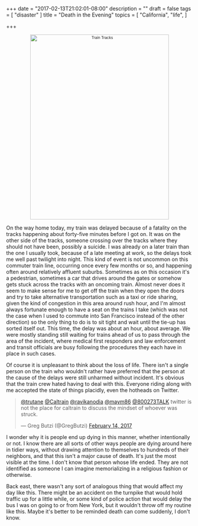 +++
date = "2017-02-13T21:02:01-08:00"
description = ""
draft = false
tags = [
  "disaster"
]
title = "Death in the Evening"
topics = [
  "California",
  "life",
]

+++

<div align="center" style="font-size:x-small"><a data-flickr-embed="true"  
href="https://www.flickr.com/photos/12252801@N00/4651958738/" title="Train Tracks">
<img src="https://c1.staticflickr.com/5/4027/4651958738_c6d6348abb.jpg"
width="375" height="500" alt="Train Tracks"></a><script async
src="//embedr.flickr.com/assets/client-code.js" charset="utf-8"></script></div>

On the way home today, my train was delayed because of a fatality on the tracks
happening about forty-five minutes before I got on. It was on the other side of
the tracks, someone crossing over the tracks where they should not have been,
possibly a suicide. I was already on a later train than the one I usually took,
because of a late meeting at work, so the delays took me well past twilight into
night. This kind of event is not uncommon on this commuter train line,
occurring once every few months or so, and happening often around relatively
affluent suburbs. Sometimes as on this occasion it's a pedestrian, sometimes a
car that drives around the gates or somehow gets stuck across the tracks with
an oncoming train.
Almost never does it seem to make sense for me to get off the train when they
open the doors and try to take alternative transportation such as a taxi or ride
sharing, given the kind of congestion in this area around rush hour, and I'm
almost always fortunate enough to have a seat on the trains I take (which was
not the case when I used to commute into San Francisco instead of the other
direction) so the only thing to do is to sit tight and wait until the tie-up
has sorted itself out. This time, the delay was about an hour, about average.
We were mostly standing
still waiting for trains ahead of us to pass through the area of the incident,
where medical first responders and law enforcement and transit officials are
busy following the procedures they each have in place in such cases.

Of course it is unpleasant to think about the loss of life. There
isn't a single person on the train who wouldn't rather have preferred that the
person at the cause of the delays were still unharmed without incident. It's
obvious that the train crew hated having to deal with this. Everyone riding
along with me accepted the state of things placidly, even the hotheads on
Twitter.

<blockquote class="twitter-tweet" data-partner="tweetdeck">
<p lang="en" dir="ltr"><a href="https://twitter.com/trutane">@trutane</a>
<a href="https://twitter.com/Caltrain">@Caltrain</a>
<a href="https://twitter.com/ravikanodia">@ravikanodia</a>
<a href="https://twitter.com/maym86">@maym86</a>
<a href="https://twitter.com/800273TALK">@800273TALK</a>
twitter is not the place for caltrain to discuss the mindset of whoever was
struck.</p>&mdash; Greg Butzi (@GregButzi)
<a href="https://twitter.com/GregButzi/status/831356152386506752">February 14, 2017</a>
</blockquote>
<script async src="//platform.twitter.com/widgets.js" charset="utf-8"></script>

I wonder
why it is people end up dying in this manner, whether intentionally or not. I
know there are all sorts of other ways people are dying around here in
tidier ways, without drawing attention to themselves to hundreds of their
neighbors, and that this isn't a major cause of death. It's just the most
visible at the time. I don't know that person whose life ended. They are
not identified as someone I can imagine memorializing in a religious fashion or
otherwise.

Back east, there wasn't any sort of analogous thing that would affect my day
like this. There might be an accident on the turnpike that would hold traffic up
for a little while, or some kind of police action that would delay the bus I
was on going to or from New York, but it wouldn't throw off my routine like
this. Maybe it's better to be reminded death can come suddenly, I don't know.
